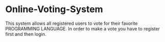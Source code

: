 # Online-Voting-System
This system allows all registered users to vote for their favorite PROGRAMMING LANGUAGE. In order to make a vote you have to register first and then login.

